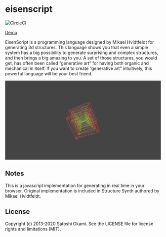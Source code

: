 eisenscript
===========

[![CircleCI](https://circleci.com/gh/after12am/eisenscript.svg?style=svg)](https://circleci.com/gh/after12am/eisenscript)

[Demo](https://after12am.github.io/eisenscript-editor/?show=0)

EisenScript is a programming language designed by Mikael Hvidtfeldt for generating 3d structures.
This language shows you that even a simple system has a big possibility to generate surprising
and complex structures, and then brings a big amazing to you. A set of those structures, you would
get, has often been called ”generative art” for having both organic and mechanical in itself.
If you want to create ”generative art” intuitively, this powerful language will be your best friend.

<img src="https://github.com/after12am/eisenscript/blob/master/sample/sample7.png?raw=true"/>

## Notes

This is a javascript implementation for generating in real time in your browser.
Original implementation is included in Structure Synth authored by Mikael Hvidtfeldt.

## License

Copyright (c) 2013-2020 Satoshi Okami. See the LICENSE file for license rights and limitations (MIT).
